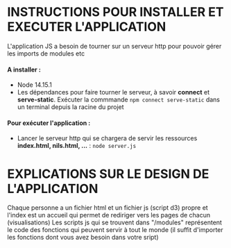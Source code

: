 # INSTRUCTIONS POUR INSTALLER ET EXECUTER L'APPLICATION

L'application JS a besoin de tourner sur un serveur http pour pouvoir gérer les imports de modules etc

#### A installer :
* Node 14.15.1
* Les dépendances pour faire tourner le serveur, à savoir **connect** et **serve-static**. Exécuter la commmande `npm connect serve-static` dans un terminal depuis la racine du projet

#### Pour exécuter l'application :
* Lancer le serveur http qui se chargera de servir les ressources **index.html, nils.html, ...** : `node server.js`

# EXPLICATIONS SUR LE DESIGN DE L'APPLICATION

Chaque personne a un fichier html et un fichier js (script d3) propre et l'index est un accueil qui permet de rediriger vers les pages de chacun (visualisations)
Les scripts js qui se trouvent dans "/modules" représentent le code des fonctions qui peuvent servir à tout le monde (il suffit d'importer les fonctions dont vous avez besoin dans votre sript)